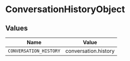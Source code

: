 # ConversationHistoryObject


## Values

| Name                   | Value                  |
| ---------------------- | ---------------------- |
| `CONVERSATION_HISTORY` | conversation.history   |